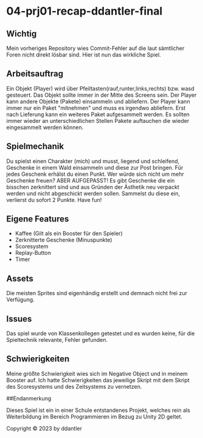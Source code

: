 # 04-prj01-recap-ddantler-final

## Wichtig

Mein vorheriges Repository wies Commit-Fehler auf die laut sämtlicher Foren nicht direkt lösbar sind. Hier ist nun das wirkliche Spiel.

## Arbeitsauftrag

Ein Objekt (Player) wird über Pfeiltasten(rauf,runter,links,rechts) bzw. wasd gesteuert. Das Objekt sollte immer in der Mitte des Screens sein. 
Der Player kann andere Objekte (Pakete) einsammeln und abliefern. Der Player kann immer nur ein Paket "mitnehmen" und muss es irgendwo abliefern.
Erst nach Lieferung kann ein weiteres Paket aufgesammelt werden. 
Es sollten immer wieder an unterschiedlichen Stellen Pakete auftauchen die wieder eingesammelt werden können.  


## Spielmechanik

Du spielst einen Charakter (mich) und musst, liegend und schleifend, Geschenke in einem Wald einsammeln und diese zur Post bringen. Für jedes Geschenk erhälst du einen Punkt. Wer würde sich nicht um mehr Geschenke freuen? ABER AUFGEPASST! Es gibt Geschenke die ein bisschen zerknittert sind und aus Gründen der Ästhetik neu verpackt werden und nicht abgeschickt werden sollen. Sammelst du diese ein, verlierst du sofort 2 Punkte.
Have fun!

## Eigene Features

- Kaffee (Gilt als ein Booster für den Spieler)
- Zerknitterte Geschenke (Minuspunkte)
- Scoresystem
- Replay-Button
- Timer

## Assets
Die meisten Sprites sind eigenhändig erstellt und demnach nicht frei zur Verfügung.

## Issues
Das spiel wurde von Klassenkollegen getestet und es wurden keine, für die Spieltechnik relevante, Fehler gefunden.

## Schwierigkeiten

Meine größte Schwierigkeit wies sich im Negative Object und in meinem Booster auf. Ich hatte Schwierigkeiten das jeweilige Skript mit dem Skript des Scoresystems und des Zeitsystems zu vernetzen.

##Endanmerkung

Dieses Spiel ist ein in einer Schule entstandenes Projekt, welches rein als Weiterbildung im Bereich Programmieren im Bezug zu Unity 2D geltet.

Copyright © 2023 by ddantler
